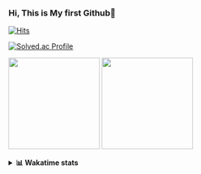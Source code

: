 ### Hi, This is My first Github👋
[![Hits](https://hits.seeyoufarm.com/api/count/incr/badge.svg?url=https%3A%2F%2Fgithub.com%2FJonghyun-Park1027&count_bg=%2379C83D&title_bg=%23555555&icon=&icon_color=%23E7E7E7&title=hits&edge_flat=false)](https://hits.seeyoufarm.com)
<br>

[![Solved.ac Profile](http://mazassumnida.wtf/api/v2/generate_badge?boj=ppjjhh1027)](https://solved.ac/ppjjhh1027/)

<p>
  <img height="180em" src="https://github-readme-stats-eight-rho-29.vercel.app/api?username=Jonghyun-Park1027&show_icons=true&include_all_commits=true&bg_color=30,e96443,904e95&title_color=fff&text_color=fff">
  <img height="180em" src="https://github-readme-stats-eight-rho-29.vercel.app/api/top-langs/?username=Jonghyun-Park1027&layout=compact&bg_color=30,e96443,904e95&title_color=fff&text_color=fff">


</p>
<details>
<summary><b>📊 Wakatime stats</b><br></summary>
<div>
<hr/>




<!--START_SECTION:waka-->
![Code Time](http://img.shields.io/badge/Code%20Time-166%20hrs%208%20mins-blue)

![Profile Views](http://img.shields.io/badge/Profile%20Views-0-blue)

**🐱 My GitHub Data** 

> 📦 94.8 kB Used in GitHub's Storage 
 > 
> 🏆 89 Contributions in the Year 2023
 > 
> 🚫 Not Opted to Hire
 > 
> 📜 12 Public Repositories 
 > 
> 🔑 9 Private Repositories 
 > 
**I'm an Early 🐤** 

```text
🌞 Morning                36 commits          ████░░░░░░░░░░░░░░░░░░░░░   18.00 % 
🌆 Daytime                96 commits          ████████████░░░░░░░░░░░░░   48.00 % 
🌃 Evening                62 commits          ████████░░░░░░░░░░░░░░░░░   31.00 % 
🌙 Night                  6 commits           █░░░░░░░░░░░░░░░░░░░░░░░░   03.00 % 
```
📅 **I'm Most Productive on Sunday** 

```text
Monday                   22 commits          ███░░░░░░░░░░░░░░░░░░░░░░   11.00 % 
Tuesday                  15 commits          ██░░░░░░░░░░░░░░░░░░░░░░░   07.50 % 
Wednesday                16 commits          ██░░░░░░░░░░░░░░░░░░░░░░░   08.00 % 
Thursday                 18 commits          ██░░░░░░░░░░░░░░░░░░░░░░░   09.00 % 
Friday                   43 commits          █████░░░░░░░░░░░░░░░░░░░░   21.50 % 
Saturday                 42 commits          █████░░░░░░░░░░░░░░░░░░░░   21.00 % 
Sunday                   44 commits          ██████░░░░░░░░░░░░░░░░░░░   22.00 % 
```


📊 **This Week I Spent My Time On** 

```text
🕑︎ Time Zone: Asia/Seoul

💬 Programming Languages: 
Jupyter                  13 hrs 16 mins      ████████████████████████░   94.65 % 
Python                   36 mins             █░░░░░░░░░░░░░░░░░░░░░░░░   04.29 % 
Text                     5 mins              ░░░░░░░░░░░░░░░░░░░░░░░░░   00.65 % 
textmate                 3 mins              ░░░░░░░░░░░░░░░░░░░░░░░░░   00.39 % 
GitIgnore file           0 secs              ░░░░░░░░░░░░░░░░░░░░░░░░░   00.02 % 

🔥 Editors: 
PyCharm                  13 hrs 57 mins      █████████████████████████   99.55 % 
Unknown Editor           3 mins              ░░░░░░░░░░░░░░░░░░░░░░░░░   00.45 % 

🐱‍💻 Projects: 
고려대SW                    5 hrs 54 mins       ███████████░░░░░░░░░░░░░░   42.11 % 
통계분석론                    3 hrs 5 mins        ██████░░░░░░░░░░░░░░░░░░░   22.03 % 
statistics               1 hr 55 mins        ███░░░░░░░░░░░░░░░░░░░░░░   13.69 % 
vision_BIT               1 hr 6 mins         ██░░░░░░░░░░░░░░░░░░░░░░░   07.92 % 
Unknown Project          54 mins             ██░░░░░░░░░░░░░░░░░░░░░░░   06.48 % 

💻 Operating System: 
Windows                  14 hrs 1 min        █████████████████████████   100.00 % 
```

**I Mostly Code in Jupyter Notebook** 

```text
Jupyter Notebook         8 repos             █████████████░░░░░░░░░░░░   53.33 % 
HTML                     3 repos             █████░░░░░░░░░░░░░░░░░░░░   20.00 % 
Python                   3 repos             █████░░░░░░░░░░░░░░░░░░░░   20.00 % 
R                        1 repo              ██░░░░░░░░░░░░░░░░░░░░░░░   06.67 % 
```




 Last Updated on 27/03/2023 18:38:37 UTC
<!--END_SECTION:waka-->
</details>



